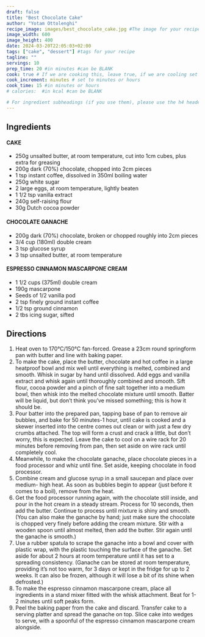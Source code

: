 ```yaml
---
draft: false
title: "Best Chocolate Cake"
author: "Yotam Ottolenghi"
recipe_image: images/best_chocolate_cake.jpg #The image for your recipe
image_width: 600
image_height: 400
date: 2024-03-20T22:05:03+02:00
tags: ["cake", "dessert"] #tags for your recipe
tagline: ""
servings: 10
prep_time: 20 #in minutes #can be BLANK
cook: true # If we are cooking this, leave true, if we are cooling set to false
cook_increment: minutes # set to minutes or hours
cook_time: 15 #in minutes or hours
# calories:  #in kcal #can be BLANK

# For ingredient subheadings (if you use them), please use the h4 header.  For print view I have those elements targeted
---
```



## Ingredients

#### CAKE
- 250g unsalted butter, at room temperature, cut into 1cm cubes, plus extra for greasing
- 200g dark (70%) chocolate, chopped into 2cm pieces
- 1 tsp instant coffee, dissolved in 350ml boiling water
- 250g white sugar
- 2 large eggs, at room temperature, lightly beaten
- 1 1/2 tsp vanilla extract
- 240g self-raising flour
- 30g Dutch cocoa powder

#### CHOCOLATE GANACHE
- 200g dark (70%) chocolate, broken or chopped roughly into 2cm pieces
- 3/4 cup (180ml) double cream
- 3 tsp glucose syrup
- 3 tsp unsalted butter, at room temperature

#### ESPRESSO CINNAMON MASCARPONE CREAM
- 1 1/2 cups (375ml) double cream
- 190g mascarpone
- Seeds of 1/2 vanilla pod
- 2 tsp finely ground instant coffee
- 1/2 tsp ground cinnamon
- 2 tbs icing sugar, sifted

## Directions

1. Heat oven to 170°C/150°C fan-forced. Grease a 23cm round springform pan with butter and line with baking paper.
2. To make the cake, place the butter, chocolate and hot coffee in a large heatproof bowl and mix well until everything is melted, combined and smooth. Whisk in sugar by hand until dissolved. Add eggs and vanilla extract and whisk again until thoroughly combined and smooth. Sift flour, cocoa powder and a pinch of fine salt together into a medium bowl, then whisk into the melted chocolate mixture until smooth. Batter will be liquid, but don’t think you’ve missed something; this is how it should be.
3. Pour batter into the prepared pan, tapping base of pan to remove air bubbles, and bake for 50 minutes-1 hour, until cake is cooked and a skewer inserted into the centre comes out clean or with just a few dry crumbs attached. The top will form a crust and crack a little, but don’t worry, this is expected. Leave the cake to cool on a wire rack for 20 minutes before removing from pan, then set aside on wire rack until completely cool.
4. Meanwhile, to make the chocolate ganache, place chocolate pieces in a food processor and whiz until fine. Set aside, keeping chocolate in food processor.
5. Combine cream and glucose syrup in a small saucepan and place over medium- high heat. As soon as bubbles begin to appear (just before it comes to a boil), remove from the heat.
6. Get the food processor running again, with the chocolate still inside, and pour in the hot cream in a steady stream. Process for 10 seconds, then add the butter. Continue to process until mixture is shiny and smooth. (You can also make the ganache by hand; just make sure the chocolate is chopped very finely before adding the cream mixture. Stir with a wooden spoon until almost melted, then add the butter. Stir again until the ganache is smooth.)
7. Use a rubber spatula to scrape the ganache into a bowl and cover with plastic wrap, with the plastic touching the surface of the ganache. Set aside for about 2 hours at room temperature until it has set to a spreading consistency. (Ganache can be stored at room temperature, providing it’s not too warm, for 3 days or kept in the fridge for up to 2 weeks. It can also be frozen, although it will lose a bit of its shine when defrosted.)
8. To make the espresso cinnamon mascarpone cream, place all ingredients in a stand mixer fitted with the whisk attachment. Beat for 1-2 minutes until soft peaks form.
9. Peel the baking paper from the cake and discard. Transfer cake to a serving platter and spread the ganache on top. Slice cake into wedges to serve, with a spoonful of the espresso cinnamon mascarpone cream alongside.